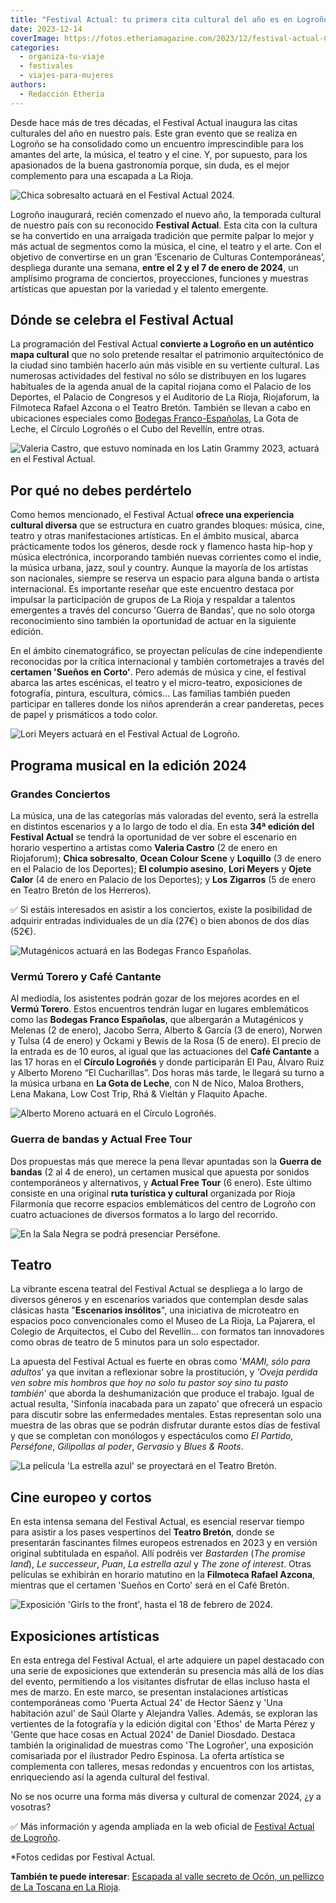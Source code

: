 ```yaml
---
title: "Festival Actual: tu primera cita cultural del año es en Logroño"
date: 2023-12-14
coverImage: https://fotos.etheriamagazine.com/2023/12/festival-actual-Chica-Sobresalto.jpg
categories: 
  - organiza-tu-viaje
  - festivales
  - viajes-para-mujeres
authors: 
  - Redacción Etheria
---
```


Desde hace más de tres décadas, el Festival Actual inaugura las citas culturales del año 
en nuestro país. Este gran evento que se realiza en Logroño se ha consolidado como un 
encuentro imprescindible para los amantes del arte, la música, el teatro y el cine. Y, 
por supuesto, para los apasionados de la buena gastronomía porque, sin duda, es el mejor 
complemento para una escapada a La Rioja. 

![Chica sobresalto actuará en el Festival Actual 2024.](https://fotos.etheriamagazine.com/2023/12/festival-actual-Chica-Sobresalto.jpg "Chica sobresalto actuará en el Festival Actual 2024.")

Logroño inaugurará, recién comenzado el nuevo año, la temporada cultural de nuestro país 
con su reconocido **Festival Actual**. Esta cita con la cultura se ha convertido en una 
arraigada tradición que permite palpar lo mejor y más actual de segmentos como la 
música, el cine, el teatro y el arte. Con el objetivo de convertirse en un gran 
‘Escenario de Culturas Contemporáneas’, despliega durante una semana, **entre el 2 y el 
7 de enero de 2024**, un amplísimo programa de conciertos, proyecciones, funciones y 
muestras artísticas que apuestan por la variedad y el talento emergente. 

## Dónde se celebra el Festival Actual

La programación del Festival Actual **convierte a Logroño en un auténtico mapa 
cultural** que no solo pretende resaltar el patrimonio arquitectónico de la ciudad sino 
también hacerlo aún más visible en su vertiente cultural. Las numerosas actividades del 
festival no sólo se distribuyen en los lugares habituales de la agenda anual de la 
capital riojana como el Palacio de los Deportes, el Palacio de Congresos y el Auditorio 
de La Rioja, Riojaforum, la Filmoteca Rafael Azcona o el Teatro Bretón. También se 
llevan a cabo en ubicaciones especiales como [Bodegas 
Franco-Españolas](https://etheriamagazine.com/2023/06/26/bodegas-franco-espanolas-noches-vino-cine/), 
La Gota de Leche, el Círculo Logroñés o el Cubo del Revellín, entre otras. 

![Valeria Castro, que estuvo nominada en los Latin Grammy 2023, actuará en el Festival Actual.](https://fotos.etheriamagazine.com/2023/12/Valeria-Castro.jpg "Valeria Castro, que estuvo nominada en los Latin Grammy 2023, actuará en el Festival Actual.")

## Por qué no debes perdértelo

Como hemos mencionado, el Festival Actual **ofrece una experiencia cultural diversa** 
que se estructura en cuatro grandes bloques: música, cine, teatro y otras 
manifestaciones artísticas. En el ámbito musical, abarca prácticamente todos los 
géneros, desde rock y flamenco hasta hip-hop y música electrónica, incorporando también 
nuevas corrientes como el indie, la música urbana, jazz, soul y country. Aunque la 
mayoría de los artistas son nacionales, siempre se reserva un espacio para alguna banda 
o artista internacional. Es importante reseñar que este encuentro destaca por impulsar 
la participación de grupos de La Rioja y respaldar a talentos emergentes a través del 
concurso 'Guerra de Bandas', que no solo otorga reconocimiento sino también la 
oportunidad de actuar en la siguiente edición. 

En el ámbito cinematográfico, se proyectan películas de cine independiente reconocidas 
por la crítica internacional y también cortometrajes a través del **certamen 'Sueños en 
Corto'**. Pero además de música y cine, el festival abarca las artes escénicas, el 
teatro y el micro-teatro, exposiciones de fotografía, pintura, escultura, cómics... Las 
familias también pueden participar en talleres donde los niños aprenderán a crear 
panderetas, peces de papel y prismáticos a todo color. 

![Lori Meyers actuará en el Festival Actual de Logroño.](https://fotos.etheriamagazine.com/2023/12/festival-actual-lori-meyers.jpg "Lori Meyers actuará en el Festival Actual de Logroño.")

## Programa musical en la edición 2024

### Grandes Conciertos

La música, una de las categorías más valoradas del evento, será la estrella en distintos 
escenarios y a lo largo de todo el día. En esta **34ª edición del Festival Actual** se 
tendrá la oportunidad de ver sobre el escenario en horario vespertino a artistas como 
**Valeria Castro** (2 de enero en Riojaforum); **Chica sobresalto**, **Ocean Colour 
Scene** y **Loquillo** (3 de enero en el Palacio de los Deportes); **El columpio 
asesino**, **Lori Meyers** y **Ojete Calor** (4 de enero en Palacio de los Deportes); y 
**Los Zigarros** (5 de enero en Teatro Bretón de los Herreros). 

✅ Si estáis interesados en asistir a los conciertos, existe la posibilidad de adquirir 
entradas individuales de un día (27€) o bien abonos de dos días (52€). 

![Mutagénicos actuará en las Bodegas Franco Españolas.](https://fotos.etheriamagazine.com/2023/12/festival-actual-Mutagenicos.jpg "Mutagénicos actuará en las Bodegas Franco Españolas de Logroño.")

### Vermú Torero y Café Cantante

Al mediodía, los asistentes podrán gozar de los mejores acordes en el **Vermú Torero**. 
Estos encuentros tendrán lugar en lugares emblemáticos como las **Bodegas Franco 
Españolas**, que albergarán a Mutagénicos y Melenas (2 de enero), Jacobo Serra, Alberto 
& García (3 de enero), Norwen y Tulsa (4 de enero) y Ockami y Bewis de la Rosa (5 de 
enero). El precio de la entrada es de 10 euros, al igual que las actuaciones del **Café 
Cantante** a las 17 horas en el **Círculo Logroñés** y donde participarán El Pau, Álvaro 
Ruiz y Alberto Moreno “El Cucharillas”. Dos horas más tarde, le llegará su turno a la 
música urbana en **La Gota de Leche**, con N de Nico, Maloa Brothers, Lena Makana, Low 
Cost Trip, Rhá & Vieltán y Flaquito Apache. 

![Alberto Moreno actuará en el Círculo Logroñés.](https://fotos.etheriamagazine.com/2023/12/festival-actual-Alberto-Moreno.jpg "Alberto Moreno actuará en el Círculo Logroñés.")

### Guerra de bandas y Actual Free Tour

Dos propuestas más que merece la pena llevar apuntadas son la **Guerra de bandas** (2 al 
4 de enero), un certamen musical que apuesta por sonidos contemporáneos y alternativos, 
y **Actual Free Tour** (6 enero). Este último consiste en una original **ruta turística 
y cultural** organizada por Rioja Filarmonía que recorre espacios emblemáticos del 
centro de Logroño con cuatro actuaciones de diversos formatos a lo largo del recorrido. 

![En la Sala Negra se podrá presenciar Perséfone.](https://fotos.etheriamagazine.com/2023/12/festival-actual-Persefone.jpg "En la Sala Negra se podrá presenciar Perséfone.")

## Teatro

La vibrante escena teatral del Festival Actual se despliega a lo largo de diversos 
géneros y en escenarios variados que contemplan desde salas clásicas hasta "**Escenarios 
insólitos**", una iniciativa de microteatro en espacios poco convencionales como el 
Museo de La Rioja, La Pajarera, el Colegio de Arquitectos, el Cubo del Revellín... con 
formatos tan innovadores como obras de teatro de 5 minutos para un solo espectador. 

La apuesta del Festival Actual es fuerte en obras como '_MAMI, sólo para adultos_' ya 
que invitan a reflexionar sobre la prostitución, y _'Oveja perdida ven sobre mis hombros 
que hoy no solo tu pastor soy sino tu pasto también_' que aborda la deshumanización que 
produce el trabajo. Igual de actual resulta, 'Sinfonía inacabada para un zapato' que 
ofrecerá un espacio para discutir sobre las enfermedades mentales. Estas representan 
solo una muestra de las obras que se podrán disfrutar durante estos días de festival y 
que se completan con monólogos y espectáculos como _El Partido,_ _Perséfone_, 
_Gilipollas al poder_, _Gervasio_ y _Blues & Roots_. 

![La película 'La estrella azul' se proyectará en el Teatro Bretón.](https://fotos.etheriamagazine.com/2023/12/La-Estrella-Azul-850x356.jpg "La película 'La estrella azul' se proyectará en el Teatro Bretón.")

## Cine europeo y cortos

En esta intensa semana del Festival Actual, es esencial reservar tiempo para asistir a 
los pases vespertinos del **Teatro Bretón**, donde se presentarán fascinantes filmes 
europeos estrenados en 2023 y en versión original subtitulada en español. Allí podréis 
ver _Bastarden_ (_The promise land_), _Le successeur_, _Puan_, _La estrella azul_ y _The 
zone of interest_. Otras películas se exhibirán en horario matutino en la **Filmoteca 
Rafael Azcona**, mientras que el certamen 'Sueños en Corto' será en el Café Bretón. 

![Exposición 'Girls to the front', hasta el 18 de febrero de 2024.](https://fotos.etheriamagazine.com/2023/12/girls-to-front-logrono.jpg "Exposición 'Girls to the front', hasta el 18 de febrero de 2024.")

## Exposiciones artísticas

En esta entrega del Festival Actual, el arte adquiere un papel destacado con una serie 
de exposiciones que extenderán su presencia más allá de los días del evento, permitiendo 
a los visitantes disfrutar de ellas incluso hasta el mes de marzo. En este marco, se 
presentan instalaciones artísticas contemporáneas como 'Puerta Actual 24' de Hector 
Sáenz y 'Una habitación azul' de Saúl Olarte y Alejandra Valles. Además, se exploran las 
vertientes de la fotografía y la edición digital con 'Ethos' de Marta Pérez y 'Gente que 
hace cosas en Actual 2024' de Daniel Diosdado. Destaca también la originalidad de 
muestras como 'The Logroñer', una exposición comisariada por el ilustrador Pedro 
Espinosa. La oferta artística se complementa con talleres, mesas redondas y encuentros 
con los artistas, enriqueciendo así la agenda cultural del festival. 

No se nos ocurre una forma más diversa y cultural de comenzar 2024, ¿y a vosotras? 

✅ Más información y agenda ampliada en la web oficial de [Festival Actual de 
Logroño](https://actualfestival.com/). 

\*Fotos cedidas por Festival Actual. 

**También te puede interesar**: [Escapada al valle secreto de Ocón, un pellizco de La 
Toscana en La 
Rioja](https://etheriamagazine.com/2020/10/26/viaje-la-rioja-vendimia-valle-de-ocon/).
